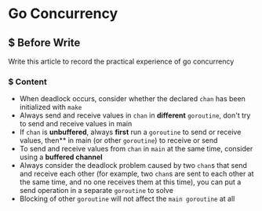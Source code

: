 # Go Concurrency


## $ Before Write

Write this article to record the practical experience of go concurrency

### $ Content

- When deadlock occurs, consider whether the declared `chan` has been initialized with `make`
- Always send and receive values in `chan` in **different** `goroutine`, don't try to send and receive values in main
- If `chan` is **unbuffered**, always **first** run a `goroutine` to send or receive values, then** in main (or other `goroutine`) to receive or send
- To send and receive values from `chan` in `main` at the same time, consider using a **buffered channel**
- Always consider the deadlock problem caused by two `chan`s that send and receive each other (for example, two `chan`s are sent to each other at the same time, and no one receives them at this time), you can put a send operation in a separate `goroutine` to solve
- Blocking of other `goroutine` will not affect the `main goroutine` at all
